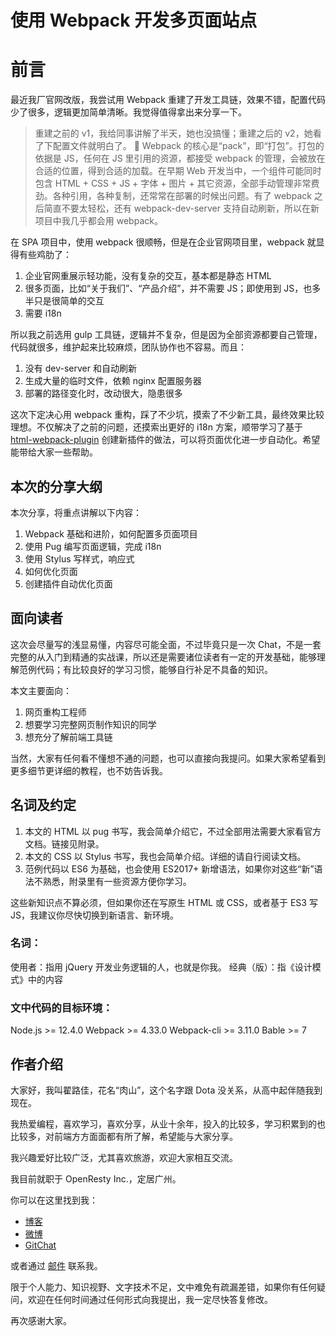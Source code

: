 使用 Webpack 开发多页面站点
========

前言
========

最近我厂官网改版，我尝试用 Webpack 重建了开发工具链，效果不错，配置代码少了很多，逻辑更加简单清晰。我觉得值得拿出来分享一下。

> 重建之前的 v1，我给同事讲解了半天，她也没搞懂；重建之后的 v2，她看了下配置文件就明白了。

Webpack 的核心是“pack”，即“打包”。打包的依据是 JS，任何在 JS 里引用的资源，都接受 webpack 的管理，会被放在合适的位置，得到合适的加载。在早期 Web 开发当中，一个组件可能同时包含 HTML + CSS + JS + 字体 + 图片 + 其它资源，全部手动管理非常费劲。各种引用，各种复制，还常常在部署的时候出问题。有了 webpack 之后简直不要太轻松，还有 webpack-dev-server 支持自动刷新，所以在新项目中我几乎都会用 webpack。

在 SPA 项目中，使用 webpack 很顺畅，但是在企业官网项目里，webpack 就显得有些鸡肋了：

1. 企业官网重展示轻功能，没有复杂的交互，基本都是静态 HTML
2. 很多页面，比如“关于我们”、“产品介绍”，并不需要 JS；即使用到 JS，也多半只是很简单的交互
3. 需要 i18n

所以我之前选用 gulp 工具链，逻辑并不复杂，但是因为全部资源都要自己管理，代码就很多，维护起来比较麻烦，团队协作也不容易。而且：

1. 没有 dev-server 和自动刷新
2. 生成大量的临时文件，依赖 nginx 配置服务器
3. 部署的路径变化时，改动很大，隐患很多

这次下定决心用 webpack 重构，踩了不少坑，摸索了不少新工具，最终效果比较理想。不仅解决了之前的问题，还摸索出更好的 i18n 方案，顺带学习了基于 [html-webpack-plugin](https://github.com/jantimon/html-webpack-plugin) 创建新插件的做法，可以将页面优化进一步自动化。希望能带给大家一些帮助。

本次的分享大纲
--------

本次分享，将重点讲解以下内容：

1. Webpack 基础和进阶，如何配置多页面项目
2. 使用 Pug 编写页面逻辑，完成 i18n
3. 使用 Stylus 写样式，响应式
4. 如何优化页面
5. 创建插件自动优化页面

面向读者
--------

这次会尽量写的浅显易懂，内容尽可能全面，不过毕竟只是一次 Chat，不是一套完整的从入门到精通的实战课，所以还是需要诸位读者有一定的开发基础，能够理解范例代码；有比较良好的学习习惯，能够自行补足不具备的知识。

本文主要面向：

1. 网页重构工程师
2. 想要学习完整网页制作知识的同学
3. 想充分了解前端工具链

当然，大家有任何看不懂想不通的问题，也可以直接向我提问。如果大家希望看到更多细节更详细的教程，也不妨告诉我。

名词及约定
--------

1. 本文的 HTML 以 pug 书写，我会简单介绍它，不过全部用法需要大家看官方文档。链接见附录。
2. 本文的 CSS 以 Stylus 书写，我也会简单介绍。详细的请自行阅读文档。
3. 范例代码以 ES6 为基础，也会使用 ES2017+ 新增语法，如果你对这些“新”语法不熟悉，附录里有一些资源方便你学习。

这些新知识点不算必须，但如果你还在写原生 HTML 或 CSS，或者基于 ES3 写 JS，我建议你尽快切换到新语言、新环境。

### 名词：

使用者：指用 jQuery 开发业务逻辑的人，也就是你我。
经典（版）：指《设计模式》中的内容

### 文中代码的目标环境：

Node.js >= 12.4.0
Webpack >= 4.33.0
Webpack-cli >= 3.11.0
Bable >= 7


作者介绍
--------

大家好，我叫翟路佳，花名“肉山”，这个名字跟 Dota 没关系，从高中起伴随我到现在。

我热爱编程，喜欢学习，喜欢分享，从业十余年，投入的比较多，学习积累到的也比较多，对前端方方面面都有所了解，希望能与大家分享。

我兴趣爱好比较广泛，尤其喜欢旅游，欢迎大家相互交流。

我目前就职于 OpenResty Inc.，定居广州。

你可以在这里找到我：

* [博客](https://blog.meathill.com/)
* [微博](https://weibo.com/meathill)
* [GitChat](https://gitbook.cn/gitchat/author/593cb520ef8d9c2863173543)

或者通过 [邮件](mailto:meathill@gmail.com) 联系我。

限于个人能力、知识视野、文字技术不足，文中难免有疏漏差错，如果你有任何疑问，欢迎在任何时间通过任何形式向我提出，我一定尽快答复修改。

再次感谢大家。
